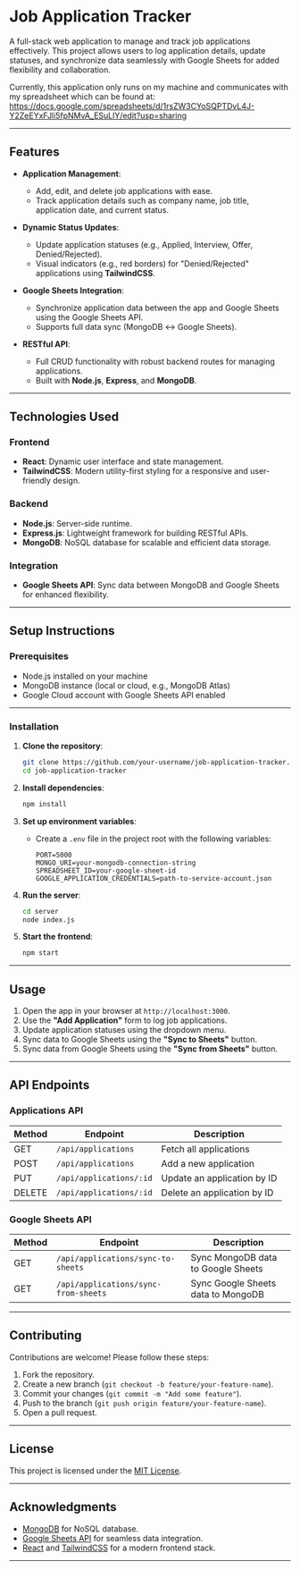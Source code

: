 
# **Job Application Tracker**

A full-stack web application to manage and track job applications effectively. This project allows users to log application details, update statuses, and synchronize data seamlessly with Google Sheets for added flexibility and collaboration.

Currently, this application only runs on my machine and communicates with my spreadsheet which can be found at: https://docs.google.com/spreadsheets/d/1rsZW3CYoSQPTDvL4J-Y2ZeEYxFJli5fpNMvA_ESuLlY/edit?usp=sharing

---

## **Features**

- **Application Management**:
  - Add, edit, and delete job applications with ease.
  - Track application details such as company name, job title, application date, and current status.

- **Dynamic Status Updates**:
  - Update application statuses (e.g., Applied, Interview, Offer, Denied/Rejected).
  - Visual indicators (e.g., red borders) for "Denied/Rejected" applications using **TailwindCSS**.

- **Google Sheets Integration**:
  - Synchronize application data between the app and Google Sheets using the Google Sheets API.
  - Supports full data sync (MongoDB ↔ Google Sheets).

- **RESTful API**:
  - Full CRUD functionality with robust backend routes for managing applications.
  - Built with **Node.js**, **Express**, and **MongoDB**.

---

## **Technologies Used**

### **Frontend**
- **React**: Dynamic user interface and state management.
- **TailwindCSS**: Modern utility-first styling for a responsive and user-friendly design.

### **Backend**
- **Node.js**: Server-side runtime.
- **Express.js**: Lightweight framework for building RESTful APIs.
- **MongoDB**: NoSQL database for scalable and efficient data storage.

### **Integration**
- **Google Sheets API**: Sync data between MongoDB and Google Sheets for enhanced flexibility.

---

## **Setup Instructions**

### **Prerequisites**
- Node.js installed on your machine
- MongoDB instance (local or cloud, e.g., MongoDB Atlas)
- Google Cloud account with Google Sheets API enabled

---

### **Installation**

1. **Clone the repository**:
   ```bash
   git clone https://github.com/your-username/job-application-tracker.git
   cd job-application-tracker
   ```

2. **Install dependencies**:
   ```bash
   npm install
   ```

3. **Set up environment variables**:
   - Create a `.env` file in the project root with the following variables:
     ```env
     PORT=5000
     MONGO_URI=your-mongodb-connection-string
     SPREADSHEET_ID=your-google-sheet-id
     GOOGLE_APPLICATION_CREDENTIALS=path-to-service-account.json
     ```

4. **Run the server**:
   ```bash
   cd server
   node index.js
   ```

5. **Start the frontend**:
     ```bash
     npm start
     ```

---

## **Usage**

1. Open the app in your browser at `http://localhost:3000`.
2. Use the **"Add Application"** form to log job applications.
3. Update application statuses using the dropdown menu.
4. Sync data to Google Sheets using the **"Sync to Sheets"** button.
5. Sync data from Google Sheets using the **"Sync from Sheets"** button.

---

## **API Endpoints**

### **Applications API**
| Method | Endpoint                      | Description                         |
|--------|-------------------------------|-------------------------------------|
| GET    | `/api/applications`           | Fetch all applications              |
| POST   | `/api/applications`           | Add a new application               |
| PUT    | `/api/applications/:id`       | Update an application by ID         |
| DELETE | `/api/applications/:id`       | Delete an application by ID         |

### **Google Sheets API**
| Method | Endpoint                      | Description                         |
|--------|-------------------------------|-------------------------------------|
| GET    | `/api/applications/sync-to-sheets`   | Sync MongoDB data to Google Sheets  |
| GET    | `/api/applications/sync-from-sheets` | Sync Google Sheets data to MongoDB  |

---

## **Contributing**

Contributions are welcome! Please follow these steps:
1. Fork the repository.
2. Create a new branch (`git checkout -b feature/your-feature-name`).
3. Commit your changes (`git commit -m "Add some feature"`).
4. Push to the branch (`git push origin feature/your-feature-name`).
5. Open a pull request.

---

## **License**

This project is licensed under the [MIT License](LICENSE).

---

## **Acknowledgments**

- [MongoDB](https://www.mongodb.com/) for NoSQL database.
- [Google Sheets API](https://developers.google.com/sheets) for seamless data integration.
- [React](https://reactjs.org/) and [TailwindCSS](https://tailwindcss.com/) for a modern frontend stack.

---
